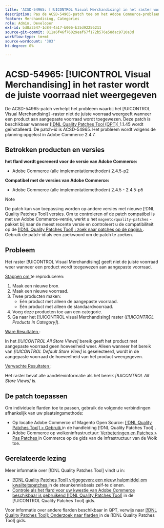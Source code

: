 ```yaml
---
title: 'ACSD-54965: [!UICONTROL Visual Merchandising] in het raster wordt de juiste voorraad niet weergegeven'
description: Pas de ACSD-54965-patch toe om het Adobe Commerce-probleem op te lossen, waarbij het [!UICONTROL Visual Merchandising] -raster niet de juiste voorraad weergeeft wanneer een product wordt toegewezen aan aangepaste voorraad.
feature: Merchandising, Categories
role: Admin, Developer
exl-id: bd8a3547-1d84-4a17-b006-b35d92256211
source-git-commit: 011a6f46f76029eaf67f172b576e58dac9710a3d
workflow-type: tm+mt
source-wordcount: '383'
ht-degree: 0%

---
```


# ACSD-54965: [!UICONTROL Visual Merchandising] in het raster wordt de juiste voorraad niet weergegeven

De ACSD-54965-patch verhelpt het probleem waarbij het [!UICONTROL Visual Merchandising] -raster niet de juiste voorraad weergeeft wanneer een product aan aangepaste voorraad wordt toegewezen. Deze patch is beschikbaar wanneer [[!DNL Quality Patches Tool (QPT)] ](https://experienceleague.adobe.com/nl/docs/commerce-operations/tools/quality-patches-tool/quality-patches-tool-to-self-serve-quality-patches) 1.1.45 wordt geïnstalleerd. De patch-id is ACSD-54965. Het probleem wordt volgens de planning opgelost in Adobe Commerce 2.4.7.

## Betrokken producten en versies

**het flard wordt gecreeerd voor de versie van Adobe Commerce:**

* Adobe Commerce (alle implementatiemethoden) 2.4.5-p2

**Compatibel met de versies van Adobe Commerce:**

* Adobe Commerce (alle implementatiemethoden) 2.4.5 - 2.4.5-p5

>[!NOTE]
>
>De patch kan van toepassing worden op andere versies met nieuwe [!DNL Quality Patches Tool] versies. Om te controleren of de patch compatibel is met uw Adobe Commerce-versie, werkt u het `magento/quality-patches` -pakket bij naar de meest recente versie en controleert u de compatibiliteit op de [[!DNL Quality Patches Tool] : zoek naar patches op de pagina ](https://experienceleague.adobe.com/tools/commerce-quality-patches/index.html?lang=nl-NL) . Gebruik de patch-id als een zoekwoord om de patch te zoeken.

## Probleem

Het raster [!UICONTROL Visual Merchandising] geeft niet de juiste voorraad weer wanneer een product wordt toegewezen aan aangepaste voorraad.

<u> Stappen om </u> te reproduceren:

1. Maak een nieuwe bron.
1. Maak een nieuwe voorraad.
1. Twee producten maken:
   * Eén product met alleen de aangepaste voorraad.
   * Eén product met alleen de standaardvoorraad.
1. Voeg deze producten toe aan een categorie.
1. Ga naar het [!UICONTROL visual Merchandising] raster (*[!UICONTROL Products in Category]*).

<u> Ware Resultaten </u>:

In het *[!UICONTROL All Store Views]* bereik geeft het product met aangepaste voorraad geen hoeveelheid weer. Alleen wanneer het bereik van *[!UICONTROL Default Store View]* is geselecteerd, wordt in de aangepaste voorraad de hoeveelheid van het product weergegeven.

<u> Verwachte Resultaten </u>:

Het raster bevat alle aandeleninformatie als het bereik *[!UICONTROL All Store Views]* is.

## De patch toepassen

Om individuele flarden toe te passen, gebruik de volgende verbindingen afhankelijk van uw plaatsingsmethode:

* Op locatie Adobe Commerce of Magento Open Source: [[!DNL Quality Patches Tool] > Gebruik ](/help/tools/quality-patches-tool/usage.md) in de handleiding [!DNL Quality Patches Tool] .
* Adobe Commerce op wolkeninfrastructuur: [ Verbeteringen en Patches > Pas Patches ](https://experienceleague.adobe.com/docs/commerce-cloud-service/user-guide/develop/upgrade/apply-patches.html?lang=nl-NL) in Commerce op de gids van de Infrastructuur van de Wolk toe.

## Gerelateerde lezing

Meer informatie over [!DNL Quality Patches Tool] vindt u in:

* [[!DNL Quality Patches Tool]  vrijgegeven: een nieuw hulpmiddel om kwaliteitspatches ](https://experienceleague.adobe.com/nl/docs/commerce-operations/tools/quality-patches-tool/quality-patches-tool-to-self-serve-quality-patches) in de steunkennisbasis zelf-te dienen.
* [ Controle als het flard voor uw kwestie van Adobe Commerce beschikbaar is gebruikend  [!DNL Quality Patches Tool]](/help/tools/quality-patches-tool/patches-available-in-qpt/check-patch-for-magento-issue-with-magento-quality-patches.md) in de [!UICONTROL Quality Patches Tool] gids.


Voor informatie over andere flarden beschikbaar in QPT, verwijs naar [[!DNL Quality Patches Tool]: Onderzoek naar flarden ](https://experienceleague.adobe.com/tools/commerce-quality-patches/index.html?lang=nl-NL) in de [!DNL Quality Patches Tool] gids.
